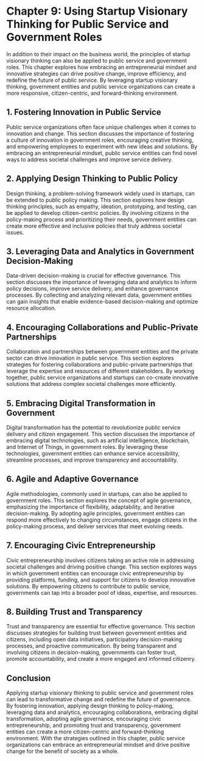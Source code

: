 Chapter 9: Using Startup Visionary Thinking for Public Service and Government Roles
===================================================================================

In addition to their impact on the business world, the principles of startup visionary thinking can also be applied to public service and government roles. This chapter explores how embracing an entrepreneurial mindset and innovative strategies can drive positive change, improve efficiency, and redefine the future of public service. By leveraging startup visionary thinking, government entities and public service organizations can create a more responsive, citizen-centric, and forward-thinking environment.

**1. Fostering Innovation in Public Service**
---------------------------------------------

Public service organizations often face unique challenges when it comes to innovation and change. This section discusses the importance of fostering a culture of innovation in government roles, encouraging creative thinking, and empowering employees to experiment with new ideas and solutions. By embracing an entrepreneurial mindset, public service entities can find novel ways to address societal challenges and improve service delivery.

**2. Applying Design Thinking to Public Policy**
------------------------------------------------

Design thinking, a problem-solving framework widely used in startups, can be extended to public policy making. This section explores how design thinking principles, such as empathy, ideation, prototyping, and testing, can be applied to develop citizen-centric policies. By involving citizens in the policy-making process and prioritizing their needs, government entities can create more effective and inclusive policies that truly address societal issues.

**3. Leveraging Data and Analytics in Government Decision-Making**
------------------------------------------------------------------

Data-driven decision-making is crucial for effective governance. This section discusses the importance of leveraging data and analytics to inform policy decisions, improve service delivery, and enhance governance processes. By collecting and analyzing relevant data, government entities can gain insights that enable evidence-based decision-making and optimize resource allocation.

**4. Encouraging Collaborations and Public-Private Partnerships**
-----------------------------------------------------------------

Collaboration and partnerships between government entities and the private sector can drive innovation in public service. This section explores strategies for fostering collaborations and public-private partnerships that leverage the expertise and resources of different stakeholders. By working together, public service organizations and startups can co-create innovative solutions that address complex societal challenges more efficiently.

**5. Embracing Digital Transformation in Government**
-----------------------------------------------------

Digital transformation has the potential to revolutionize public service delivery and citizen engagement. This section discusses the importance of embracing digital technologies, such as artificial intelligence, blockchain, and Internet of Things, in government roles. By leveraging these technologies, government entities can enhance service accessibility, streamline processes, and improve transparency and accountability.

**6. Agile and Adaptive Governance**
------------------------------------

Agile methodologies, commonly used in startups, can also be applied to government roles. This section explores the concept of agile governance, emphasizing the importance of flexibility, adaptability, and iterative decision-making. By adopting agile principles, government entities can respond more effectively to changing circumstances, engage citizens in the policy-making process, and deliver services that meet evolving needs.

**7. Encouraging Civic Entrepreneurship**
-----------------------------------------

Civic entrepreneurship involves citizens taking an active role in addressing societal challenges and driving positive change. This section explores ways in which government entities can encourage civic entrepreneurship by providing platforms, funding, and support for citizens to develop innovative solutions. By empowering citizens to contribute to public service, governments can tap into a broader pool of ideas, expertise, and resources.

**8. Building Trust and Transparency**
--------------------------------------

Trust and transparency are essential for effective governance. This section discusses strategies for building trust between government entities and citizens, including open data initiatives, participatory decision-making processes, and proactive communication. By being transparent and involving citizens in decision-making, governments can foster trust, promote accountability, and create a more engaged and informed citizenry.

**Conclusion**
--------------

Applying startup visionary thinking to public service and government roles can lead to transformative change and redefine the future of governance. By fostering innovation, applying design thinking to policy-making, leveraging data and analytics, encouraging collaborations, embracing digital transformation, adopting agile governance, encouraging civic entrepreneurship, and promoting trust and transparency, government entities can create a more citizen-centric and forward-thinking environment. With the strategies outlined in this chapter, public service organizations can embrace an entrepreneurial mindset and drive positive change for the benefit of society as a whole.
